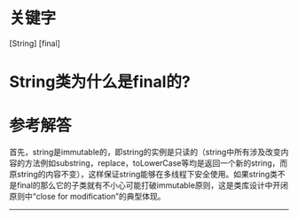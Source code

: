 # 关键字

[String] [final]

# String类为什么是final的?

# 参考解答

首先，string是immutable的，即string的实例是只读的（string中所有涉及改变内容的方法例如substring，replace，toLowerCase等均是返回一个新的string，而原string的内容不变），这样保证string能够在多线程下安全使用。如果string类不是final的那么它的子类就有不小心可能打破immutable原则，这是类库设计中开闭原则中“close for modification”的典型体现。

---